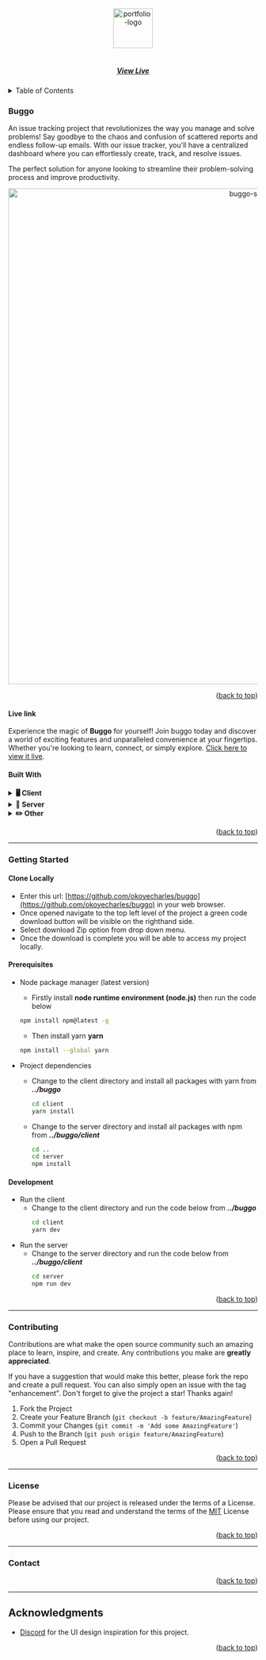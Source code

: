 <a name="readme-top"></a>

<!-- PROJECT LOGO -->
<br />
<div align="center">
  <a href="https://buggo.vercel.app/">
    <img src="client/public/circle-logo.ico" alt="portfolio-logo" height="80">
  </a>

  <h5 align="center">
    <br />
    <a href="https://buggo.vercel.app/" target="_blank">View Live</a>
  </h5>
</div>

<!-- TABLE OF CONTENTS -->
<details>
  <summary>Table of Contents</summary>
  <ol>
    <li>
      <a href="#buggo">Buggo</a>
      <ul>
        <li><a href="#live-link">Live Link</a></li>
        <li><a href="#built-with">Built With</a></li>
      </ul>
    </li>
    <li>
      <a href="#getting-started">Getting Started</a>
      <ul>
        <li><a href="#clone-locally">Clone Locally</a></li>
        <li><a href="#prerequisites">Prerequisites</a></li>
        <li><a href="#development">Development</a></li>
      </ul>
    </li>
    <li><a href="#contributing">Contributing</a></li>
    <li><a href="#license">License</a></li>
    <li><a href="#contact">Contact</a></li>
    <li><a href="#acknowledgments">Acknowledgments</a></li>
  </ol>
</details>

<!-- ABOUT THE PROJECT -->

### Buggo

An issue tracking project that revolutionizes the way you manage and solve problems! Say goodbye to the chaos and confusion of scattered reports and endless follow-up emails. With our issue tracker, you'll have a centralized dashboard where you can effortlessly create, track, and resolve issues.

The perfect solution for anyone looking to streamline their problem-solving process and improve productivity.

<div align="center">
  <img  width="1000" alt="buggo-screenshot" src="./assets/hero-screenshot.webp">
</div>

<p align="right">(<a href="#readme-top">back to top</a>)</p>

#### Live link

Experience the magic of **Buggo** for yourself! Join buggo today and discover a world of exciting features and unparalleled convenience at your fingertips. Whether you're looking to learn, connect, or simply explore. [Click here to view it live](https://buggo.vercel.app/).

#### Built With

<details>
  <summary><b>🖥️ Client</b></summary>
  <ul>
    <li>
      <a href="https://nextjs.org/">
        <img src="https://img.shields.io/badge/Next-black?style=for-the-badge&logo=next.js&logoColor=white" />
      </a>
    </li>
    <li>
      <a href="https://www.typescriptlang.org/">
        <img src="https://img.shields.io/badge/typescript-%23007ACC.svg?style=for-the-badge&logo=typescript&logoColor=white" />
      </a>
    </li>
    <li>
      <a href="https://tailwindcss.com/">
        <img src="https://img.shields.io/badge/tailwindcss-%2338B2AC.svg?style=for-the-badge&logo=tailwind-css&logoColor=white" />
      </a>
    </li>
    <li>
      <a href="https://redux.js.org/">
        <img src="https://img.shields.io/badge/redux-%23593d88.svg?style=for-the-badge&logo=redux&logoColor=white" />
      </a>
    </li>
    <li>
      <a href="https://vercel.app/">
        <img src="https://img.shields.io/badge/vercel-%23000000.svg?style=for-the-badge&logo=vercel&logoColor=white" />
      </a>
    </li>
  </ul>
</details>

<details>
  <summary><b>🔧 Server</b></summary>
  <ul>
    <li>
      <a href="https://nodejs.com/">
        <img src="https://img.shields.io/badge/node.js-6DA55F?style=for-the-badge&logo=node.js&logoColor=white" />
      </a>
    </li>
    <li>
      <a href="https://expressjs.com/">
        <img src="https://img.shields.io/badge/express.js-%23404d59.svg?style=for-the-badge&logo=express&logoColor=%2361DAFB" />
      </a>
    </li>
    <li>
      <a href="https://mongodb.com/">
        <img src="https://img.shields.io/badge/MongoDB-%234ea94b.svg?style=for-the-badge&logo=mongodb&logoColor=white" />
      </a>
    </li>
  </ul>
</details>

<details>
  <summary><b>✏️ Other</b></summary>
  <ul>
    <li>
      <a href="https://figma.com/">
        <img src="https://img.shields.io/badge/figma-%23F24E1E.svg?style=for-the-badge&logo=figma&logoColor=white" />
      </a>
    </li>
    <li>
      <a href="https://dribbble.com/">
        <img src="https://img.shields.io/badge/Dribbble-EA4C89?style=for-the-badge&logo=dribbble&logoColor=white" />
      </a>
    </li>
  </ul>
</details>

<p align="right">(<a href="#readme-top">back to top</a>)</p>

-----

<!-- GETTING STARTED -->

### Getting Started

#### Clone Locally

- Enter this url: [https://github.com/okoyecharles/buggo](https://github.com/okoyecharles/buggo) in your web browser.
- Once opened navigate to the top left level of the project a green code download button will be visible on the righthand side.
- Select download Zip option from drop down menu.
- Once the download is complete you will be able to access my project locally.

#### Prerequisites

- Node package manager (latest version)
  - Firstly install **node runtime environment (node.js)** then run the code below
  ```sh
  npm install npm@latest -g
  ```
  - Then install yarn **yarn**
  ```sh
  npm install --global yarn
  ```

- Project dependencies
  - Change to the client directory and install all packages with yarn
    from **_../buggo_**
    ```sh
    cd client
    yarn install
    ```
  - Change to the server directory and install all packages with npm
    from **_../buggo/client_**
    ```sh
    cd ..
    cd server
    npm install
    ```

#### Development

- Run the client
  - Change to the client directory and run the code below
    from **_../buggo_**
    ```sh
    cd client
    yarn dev
    ```
- Run the server
  - Change to the server directory and run the code below
    from **_../buggo/client_**
    ```sh
    cd server
    npm run dev
    ```

<p align="right">(<a href="#readme-top">back to top</a>)</p>

-----

<!-- CONTRIBUTING -->

### Contributing

Contributions are what make the open source community such an amazing place to learn, inspire, and create. Any contributions you make are **greatly appreciated**.

If you have a suggestion that would make this better, please fork the repo and create a pull request. You can also simply open an issue with the tag "enhancement".
Don't forget to give the project a star! Thanks again!

1. Fork the Project
2. Create your Feature Branch (`git checkout -b feature/AmazingFeature`)
3. Commit your Changes (`git commit -m 'Add some AmazingFeature'`)
4. Push to the Branch (`git push origin feature/AmazingFeature`)
5. Open a Pull Request

<p align="right">(<a href="#readme-top">back to top</a>)</p>

-----

<!-- LICENSE -->

### License

Please be advised that our project is released under the terms of a License. Please ensure that you read and understand the terms of the [MIT](LICENSE) License before using our project.

<p align="right">(<a href="#readme-top">back to top</a>)</p>

-----

<!-- CONTACT -->

### Contact


 <div align="center">
 
 </div>

<p align="right">(<a href="#readme-top">back to top</a>)</p>

-----

<!-- ACKNOWLEDGMENTS -->

## Acknowledgments

- [Discord](https://discord.com/) for the UI design inspiration for this project.

<p align="right">(<a href="#readme-top">back to top</a>)</p>
